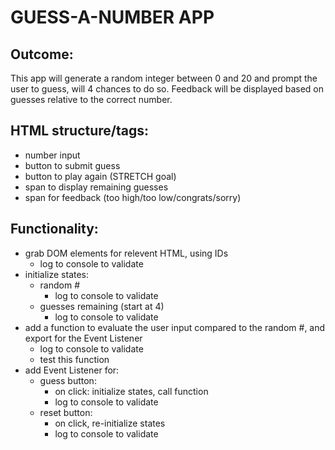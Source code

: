 # GUESS-A-NUMBER APP

## Outcome:

This app will generate a random integer between 0 and 20 and prompt the user to guess, will 4 chances to do so. Feedback will be displayed based on guesses relative to the correct number.

## HTML structure/tags:

* number input
* button to submit guess
* button to play again (STRETCH goal)
* span to display remaining guesses
* span for feedback (too high/too low/congrats/sorry)

## Functionality:

* grab DOM elements for relevent HTML, using IDs
    - log to console to validate
* initialize states:
    - random #
        - log to console to validate
    - guesses remaining (start at 4)
        - log to console to validate
* add a function to evaluate the user input compared to the random #, and export for the Event Listener
    - log to console to validate
    - test this function 
* add Event Listener for:
    - guess button:
        - on click: initialize states, call function
        - log to console to validate
    - reset button:
        - on click, re-initialize states
        - log to console to validate

